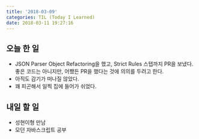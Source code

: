 ```yaml
---
title: '2018-03-09'
categories: TIL (Today I Learned)
date: 2018-03-11 19:27:16
---
```


## 오늘 한 일
  * JSON Parser Object Refactoring을 했고, Strict Rules 스텝까지 PR을 보냈다. 좋은 코드는 아니지만, 어쨌든 PR을 했다는 것에 의의를 두려고 한다.
  * 아직도 감기가 떠나질 않았다. 
  * 꽤 피곤해서 일찍 집에 들어가 쉬었다.



## 내일 할 일
  * 성현이형 만남
  * 모던 자바스크립트 공부